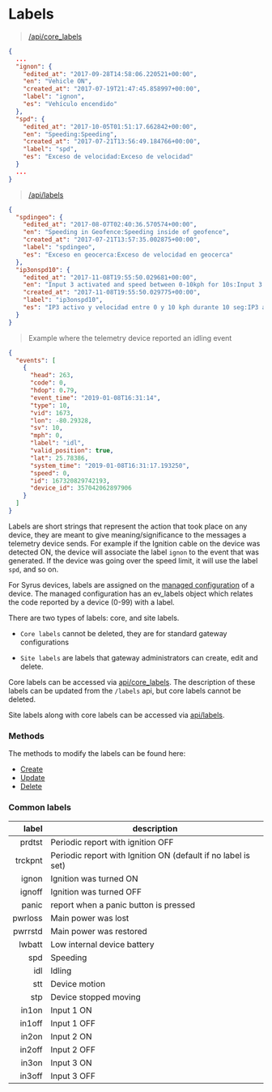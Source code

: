 # Labels

> [/api/core_labels](https://pegasus1.pegasusgateway.com/api/core_labels)

```json
{
  ...
  "ignon": {
    "edited_at": "2017-09-28T14:58:06.220521+00:00",
    "en": "Vehicle ON",
    "created_at": "2017-07-19T21:47:45.858997+00:00",
    "label": "ignon",
    "es": "Vehículo encendido"
  },
  "spd": {
    "edited_at": "2017-10-05T01:51:17.662842+00:00",
    "en": "Speeding:Speeding",
    "created_at": "2017-07-21T13:56:49.184766+00:00",
    "label": "spd",
    "es": "Exceso de velocidad:Exceso de velocidad"
  }
  ...
}

```

> [/api/labels](https://pegasus1.pegasusgateway.com/api/labels)

```json
{
  "spdingeo": {
    "edited_at": "2017-08-07T02:40:36.570574+00:00",
    "en": "Speeding in Geofence:Speeding inside of geofence",
    "created_at": "2017-07-21T13:57:35.002875+00:00",
    "label": "spdingeo",
    "es": "Exceso en geocerca:Exceso de velocidad en geocerca"
  },
  "ip3onspd10": {
    "edited_at": "2017-11-08T19:55:50.029681+00:00",
    "en": "Input 3 activated and speed between 0-10kph for 10s:Input 3 activated and speed between 0-10kph for 10s",
    "created_at": "2017-11-08T19:55:50.029775+00:00",
    "label": "ip3onspd10",
    "es": "IP3 activo y velocidad entre 0 y 10 kph durante 10 seg:IP3 activo y velocidad entre 0 y 10 kph durante 10 seg"
  }
}
```

> Example where the telemetry device reported an idling event

```json
{
  "events": [
    {
      "head": 263,
      "code": 0,
      "hdop": 0.79,
      "event_time": "2019-01-08T16:31:14",
      "type": 10,
      "vid": 1673,
      "lon": -80.29328,
      "sv": 10,
      "mph": 0,
      "label": "idl",
      "valid_position": true,
      "lat": 25.78386,
      "system_time": "2019-01-08T16:31:17.193250",
      "speed": 0,
      "id": 167320829742193,
      "device_id": 357042062897906
    }
  ]
}
```

Labels are short strings that represent the action that took place on any device, they are meant to give meaning/significance to the messages a telemetry device sends. For example if the Ignition cable on the device was detected ON, the device will associate the label `ignon` to the event that was generated. If the device was going over the speed limit, it will use the label `spd`, and so on. 

For Syrus devices, labels are assigned on the [managed configuration](#managed-legacy-configurations) of a device. The managed configuration has an ev_labels object which relates the code reported by a device (0-99) with a label.

There are two types of labels: core, and site labels.

* `Core labels` cannot be deleted, they are for standard gateway configurations

* `Site labels` are labels that gateway administrators can create, edit and delete.

Core labels can be accessed via [api/core_labels](https://pegasus1.pegasusgateway.com/api/core_labels). The description of these labels can be updated from the `/labels` api, but core labels cannot be deleted.

Site labels along with core labels can be accessed via [api/labels](https://pegasus1.pegasusgateway.com/api/labels). 

### Methods

The methods to modify the labels can be found here:

* [Create](https://pegasus1.pegasusgateway.com/api-static/docs/#api-Labels-CreateLabels)
* [Update](https://pegasus1.pegasusgateway.com/api-static/docs/#api-Labels-UpdateLabels)
* [Delete](https://pegasus1.pegasusgateway.com/api-static/docs/#api-Labels-DeleteLabels)

### Common labels

label | description
-----:|------------
prdtst| Periodic report with ignition OFF
trckpnt| Periodic report with Ignition ON (default if no label is set)
ignon | Ignition was turned ON
ignoff| Ignition was turned OFF
panic | report when a panic button is pressed
pwrloss| Main power was lost
pwrrstd| Main power was restored
lwbatt | Low internal device battery
spd | Speeding
idl | Idling
stt | Device motion
stp | Device stopped moving
in1on | Input 1 ON
in1off | Input 1 OFF
in2on | Input 2 ON
in2off | Input 2 OFF
in3on | Input 3 ON
in3off | Input 3 OFF